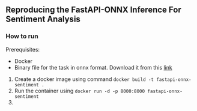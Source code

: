 ## Reproducing the FastAPI-ONNX Inference For Sentiment Analysis

### How to run
Prerequisites:
- Docker
- Binary file for the task in onnx format. Download it from this [link](https://github.com/kundanapillari/models/tree/master/text/machine_comprehension/roberta/model) 

1. Create a docker image using command `docker build -t fastapi-onnx-sentiment .`
2. Run the container using `docker run -d -p 8000:8000 fastapi-onnx-sentiment`
3. 